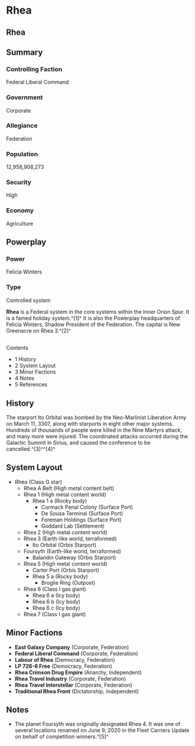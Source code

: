 # Rhea
## Rhea

		

## Summary

### Controlling Faction

Federal Liberal Command

### Government

Corporate

### Allegiance

Federation

### Population

12,958,908,273

### Security

High

### Economy

Agriculture

## Powerplay

### Power

Felicia Winters

### Type

Controlled system

**Rhea** is a Federal system in the core systems within the Inner Orion Spur. It is a famed holiday system.^[1]^ It is also the Powerplay headquarters of Felicia Winters, Shadow President of the Federation. The capital is New Greenacre on Rhea 3.^[2]^

## 

Contents

- 1 History
- 2 System Layout
- 3 Minor Factions
- 4 Notes
- 5 References

## History

The starport Ito Orbital was bombed by the Neo-Marlinist Liberation Army on March 11, 3307, along with starports in eight other major systems. Hundreds of thousands of people were killed in the Nine Martyrs attack, and many more were injured. The coordinated attacks occurred during the Galactic Summit in Sirius, and caused the conference to be cancelled.^[3]^^[4]^

## System Layout

- Rhea (Class G star)
    - Rhea A Belt (High metal content belt)
    - Rhea 1 (High metal content world)
        - Rhea 1 a (Rocky body)
            - Cormack Penal Colony (Surface Port)
            - De Sousa Terminal (Surface Port)
            - Foreman Holdings (Surface Port)
            - Goddard Lab (Settlement)
    - Rhea 2 (High metal content world)
    - Rhea 3 (Earth-like world, terraformed)
        - Ito Orbital (Orbis Starport)
    - Foursyth (Earth-like world, terraformed)
        - Balandin Gateway (Orbis Starport)
    - Rhea 5 (High metal content world)
        - Carter Port (Orbis Starport)
        - Rhea 5 a (Rocky body)
            - Broglie Ring (Outpost)
    - Rhea 6 (Class I gas giant)
        - Rhea 6 a (Icy body)
        - Rhea 6 b (Icy body)
        - Rhea 6 c (Icy body)
    - Rhea 7 (Class I gas giant)

## Minor Factions

- **East Galaxy Company** (Corporate, Federation)
- **Federal Liberal Command** (Corporate, Federation)
- **Labour of Rhea** (Democracy, Federation)
- **LP 726-6 Free** (Democracy, Federation)
- **Rhea Crimson Drug Empire** (Anarchy, Independent)
- **Rhea Travel Industry** (Corporate, Federation)
- **Rhea Travel Interstellar** (Corporate, Federation)
- **Traditional Rhea Front** (Dictatorship, Independent)

## Notes

- The planet Foursyth was originally designated Rhea 4. It was one of several locations renamed on June 9, 2020 in the Fleet Carriers Update on behalf of competition winners.^[5]^